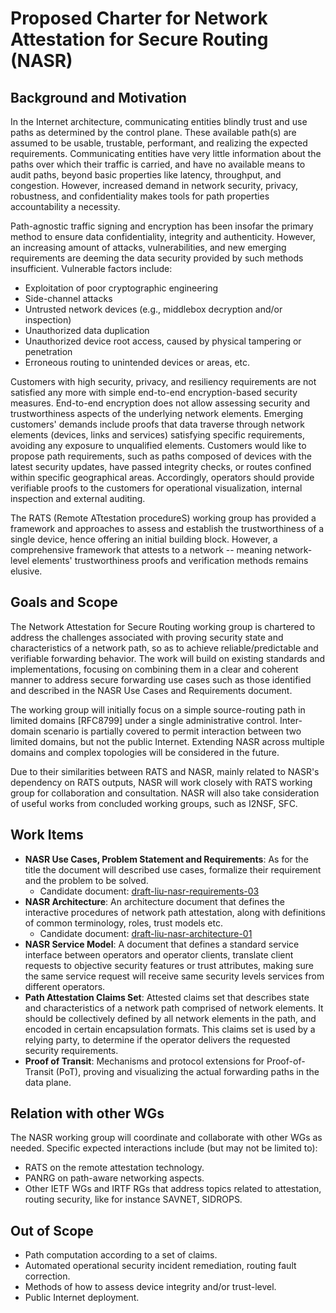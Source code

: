 # Proposed Charter for Network Attestation for Secure Routing (NASR)

## Background and Motivation

In the Internet architecture, communicating entities blindly trust and use paths as determined by the control plane. These available path(s) are assumed to be usable, trustable, performant, and realizing the expected requirements. Communicating entities have very little information about the paths over which their traffic is carried, and have no available means to audit paths, beyond basic properties like latency, throughput, and congestion. However, increased demand in network security, privacy, robustness, and confidentiality makes tools for path properties accountability a necessity.

Path-agnostic traffic signing and encryption has been insofar the primary method to ensure data confidentiality, integrity and authenticity. However, an increasing amount of attacks, vulnerabilities, and new emerging requirements are deeming the data security provided by such methods insufficient. Vulnerable factors include:

* Exploitation of poor cryptographic engineering
* Side-channel attacks
* Untrusted network devices (e.g., middlebox decryption and/or inspection)
* Unauthorized data duplication
* Unauthorized device root access, caused by physical tampering or penetration
* Erroneous routing to unintended devices or areas, etc.

Customers with high security, privacy, and resiliency requirements are not satisfied any more with simple end-to-end encryption-based security measures.  End-to-end encryption does not allow assessing security and trustworthiness aspects of the underlying network elements. Emerging customers' demands include proofs that data traverse through network elements (devices, links and services) satisfying specific requirements, avoiding any exposure to unqualified elements. Customers would like to propose path requirements, such as paths composed of devices with the latest security updates, have passed integrity checks, or routes confined within specific geographical areas. Accordingly, operators should provide verifiable proofs to the customers for operational visualization, internal inspection and external auditing. 

The RATS (Remote ATtestation procedureS) working group has provided a framework and approaches to assess and establish the trustworthiness of a single device, hence offering an initial building block. 
However, a comprehensive framework that attests to a network -- meaning network-level elements' trustworthiness proofs and verification methods remains elusive.

## Goals and Scope

The Network Attestation for Secure Routing working group is chartered to address the challenges associated with proving security state and characteristics of a network path, so as to achieve reliable/predictable and verifiable forwarding behavior. The work will build on existing standards and implementations, focusing on combining them in a clear and coherent manner to address secure forwarding use cases such as those identified and described in the NASR Use Cases and Requirements document.

The working group will initially focus on a simple source-routing path in limited domains [RFC8799] under a single administrative control. Inter-domain scenario is partially covered to permit interaction between two limited domains, but not the public Internet. Extending NASR across multiple domains and complex topologies will be considered in the future. 

Due to their similarities between RATS and NASR, mainly related to NASR's dependency on RATS outputs, NASR will work closely with RATS working group for collaboration and consultation.  NASR will also take consideration of useful works from concluded working groups, such as I2NSF, SFC. 

## Work Items

- **NASR Use Cases, Problem Statement and Requirements**: As for the title the document will described use cases, formalize their requirement and the problem to be solved. 
    - Candidate document: [draft-liu-nasr-requirements-03](https://datatracker.ietf.org/doc/draft-liu-nasr-requirements/)
- **NASR Architecture**: An architecture document that defines the interactive procedures of network path attestation, along with definitions of common terminology, roles, trust models etc.
    - Candidate document: [draft-liu-nasr-architecture-01](https://datatracker.ietf.org/doc/draft-liu-nasr-architecture/)
- **NASR Service Model**: A document that defines a standard service interface between operators and operator clients, translate client requests to objective security features or trust attributes, making sure the same service request will receive same security levels services from different operators. 
- **Path Attestation Claims Set**: Attested claims set that describes state and characteristics of a network path comprised of network elements. It should be collectively defined by all network elements in the path, and encoded in certain encapsulation formats. This claims set is used by a relying party, to determine if the operator delivers the requested security requirements.
- **Proof of Transit**: Mechanisms and protocol extensions for Proof-of-Transit (PoT), proving and visualizing the actual forwarding paths in the data plane.


## Relation with other WGs

The NASR working group will coordinate and collaborate with other WGs as needed. 
Specific expected interactions include (but may not be limited to):

- RATS on the remote attestation technology.
- PANRG on path-aware networking aspects.
- Other IETF WGs and IRTF RGs that address topics related to attestation, routing security, like for instance SAVNET, SIDROPS.


## Out of Scope

- Path computation according to a set of claims.
- Automated operational security incident remediation, routing fault correction.
- Methods of how to assess device integrity and/or trust-level.
- Public Internet deployment. 
